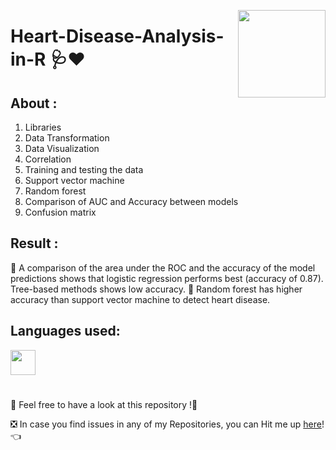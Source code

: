<a ><img src="https://www.news-medical.net/images/news/ImageForNews_713303_16522700876401291.jpg" align="right" height="140"/></a>
# Heart-Disease-Analysis-in-R 🩺❤

## About :
1) Libraries
2) Data Transformation
3) Data Visualization
4) Correlation
5) Training and testing the data 
6) Support vector machine
7) Random forest
8) Comparison of AUC and Accuracy between models
9) Confusion matrix

## Result :
📍 A comparison of the area under the ROC and the accuracy of the model predictions shows that logistic regression performs best (accuracy of 0.87). Tree-based methods shows low accuracy.
📍 Random forest has higher accuracy than support vector machine to detect heart disease.

 ## Languages used:
<code><img height="40" src="https://img.icons8.com/ios-filled/344/r.png"/></code>

#

📣 Feel free to have a look at this repository !🤗

❎ In case you find issues in any of my Repositories, you can Hit me up [here](https://github.com/Aditya-Bhate/Aditya-Bhate/issues)! 👈
